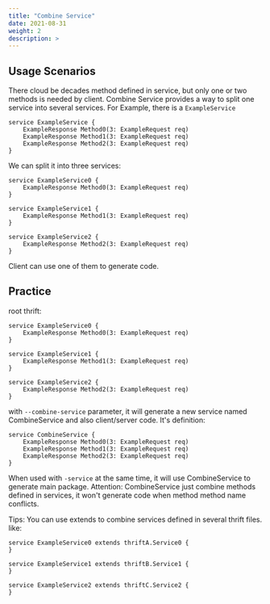 ```yaml
---
title: "Combine Service"
date: 2021-08-31
weight: 2
description: >
---
```


## Usage Scenarios

There cloud be decades method defined in service, but only one or two methods is needed by client.
Combine Service provides a way to split one service into several services.
For Example, there is a `ExampleService`
```thrift
service ExampleService {
    ExampleResponse Method0(3: ExampleRequest req)
    ExampleResponse Method1(3: ExampleRequest req)
    ExampleResponse Method2(3: ExampleRequest req)
}
```

We can split it into three services:
```thrift
service ExampleService0 {
    ExampleResponse Method0(3: ExampleRequest req)
}

service ExampleService1 {
    ExampleResponse Method1(3: ExampleRequest req)
}

service ExampleService2 {
    ExampleResponse Method2(3: ExampleRequest req)
}
```

Client can use one of them to generate code.

## Practice

root thrift:
```thrift
service ExampleService0 {
    ExampleResponse Method0(3: ExampleRequest req)
}

service ExampleService1 {
    ExampleResponse Method1(3: ExampleRequest req)
}

service ExampleService2 {
    ExampleResponse Method2(3: ExampleRequest req)
}
```

with `--combine-service` parameter, it will generate a new service named CombineService and also client/server code.
It's definition:
```thrift
service CombineService {
    ExampleResponse Method0(3: ExampleRequest req)
    ExampleResponse Method1(3: ExampleRequest req)
    ExampleResponse Method2(3: ExampleRequest req)
}
```

When used with `-service` at the same time, it will use CombineService to generate main package.
Attention: CombineService just combine methods defined in services, it won't generate code when method method name conflicts.

Tips:
You can use extends to combine services defined in several thrift files.
like:
```
service ExampleService0 extends thriftA.Service0 {
}

service ExampleService1 extends thriftB.Service1 {
}

service ExampleService2 extends thriftC.Service2 {
}
```
